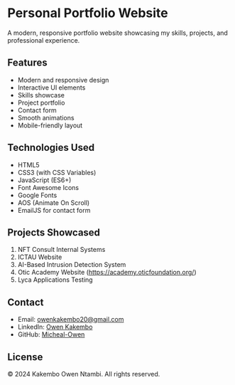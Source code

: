 # Personal Portfolio Website

A modern, responsive portfolio website showcasing my skills, projects, and professional experience.

## Features

- Modern and responsive design
- Interactive UI elements
- Skills showcase
- Project portfolio
- Contact form
- Smooth animations
- Mobile-friendly layout

## Technologies Used

- HTML5
- CSS3 (with CSS Variables)
- JavaScript (ES6+)
- Font Awesome Icons
- Google Fonts
- AOS (Animate On Scroll)
- EmailJS for contact form

## Projects Showcased

1. NFT Consult Internal Systems
2. ICTAU Website
3. AI-Based Intrusion Detection System
4. Otic Academy Website (https://academy.oticfoundation.org/)
5. Lyca Applications Testing

## Contact

- Email: owenkakembo20@gmail.com
- LinkedIn: [Owen Kakembo](https://www.linkedin.com/in/owen-kakembo-750813242/)
- GitHub: [Micheal-Owen](https://github.com/Micheal-Owen)

## License

© 2024 Kakembo Owen Ntambi. All rights reserved.
